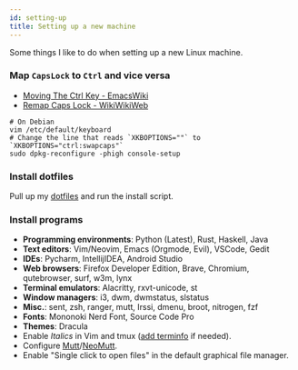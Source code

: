 ```yaml
---
id: setting-up
title: Setting up a new machine
---
```


Some things I like to do when setting up a new Linux machine.

### Map `CapsLock` to `Ctrl` and vice versa

- [Moving The Ctrl Key - EmacsWiki](https://www.emacswiki.org/emacs/MovingTheCtrlKey)
- [Remap Caps Lock - WikiWikiWeb](http://wiki.c2.com/?RemapCapsLock)

```shell
# On Debian
vim /etc/default/keyboard
# Change the line that reads `XKBOPTIONS=""` to `XKBOPTIONS="ctrl:swapcaps"`
sudo dpkg-reconfigure -phigh console-setup
```

### Install dotfiles

Pull up my [dotfiles](https://github.com/rsapkf/config/) and run the install script.

### Install programs

- **Programming environments**: Python (Latest), Rust, Haskell, Java
- **Text editors**: Vim/Neovim, Emacs (Orgmode, Evil), VSCode, Gedit
- **IDEs**: Pycharm, IntellijIDEA, Android Studio
- **Web browsers**: Firefox Developer Edition, Brave, Chromium, qutebrowser, surf, w3m, lynx
- **Terminal emulators**: Alacritty, rxvt-unicode, st
- **Window managers**: i3, dwm, dwmstatus, slstatus
- **Misc.**: sent, zsh, ranger, mutt, Irssi, dmenu, broot, nitrogen, fzf
- **Fonts**: Mononoki Nerd Font, Source Code Pro
- **Themes**: Dracula
- Enable _Italics_ in Vim and tmux ([add terminfo](https://github.com/tmux/tmux/blob/2.1/FAQ#L355-L383) if needed).
- Configure [Mutt](https://github.com/muttmua/muttt)/[NeoMutt](https://github.com/neomutt/neomutt).
- Enable "Single click to open files" in the default graphical file manager.
